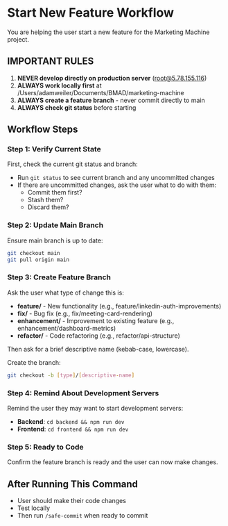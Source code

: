 # Start New Feature Workflow

You are helping the user start a new feature for the Marketing Machine project.

## IMPORTANT RULES
1. **NEVER develop directly on production server** (root@5.78.155.116)
2. **ALWAYS work locally first** at /Users/adamweiler/Documents/BMAD/marketing-machine
3. **ALWAYS create a feature branch** - never commit directly to main
4. **ALWAYS check git status** before starting

## Workflow Steps

### Step 1: Verify Current State
First, check the current git status and branch:
- Run `git status` to see current branch and any uncommitted changes
- If there are uncommitted changes, ask the user what to do with them:
  - Commit them first?
  - Stash them?
  - Discard them?

### Step 2: Update Main Branch
Ensure main branch is up to date:
```bash
git checkout main
git pull origin main
```

### Step 3: Create Feature Branch
Ask the user what type of change this is:
- **feature/** - New functionality (e.g., feature/linkedin-auth-improvements)
- **fix/** - Bug fix (e.g., fix/meeting-card-rendering)
- **enhancement/** - Improvement to existing feature (e.g., enhancement/dashboard-metrics)
- **refactor/** - Code refactoring (e.g., refactor/api-structure)

Then ask for a brief descriptive name (kebab-case, lowercase).

Create the branch:
```bash
git checkout -b [type]/[descriptive-name]
```

### Step 4: Remind About Development Servers
Remind the user they may want to start development servers:
- **Backend**: `cd backend && npm run dev`
- **Frontend**: `cd frontend && npm run dev`

### Step 5: Ready to Code
Confirm the feature branch is ready and the user can now make changes.

## After Running This Command
- User should make their code changes
- Test locally
- Then run `/safe-commit` when ready to commit
